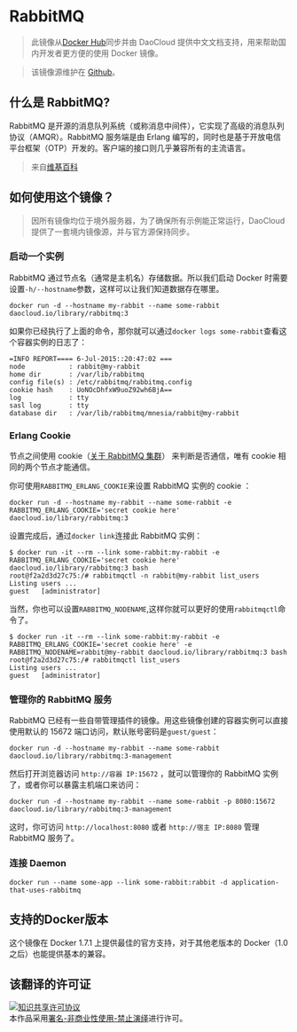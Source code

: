 # RabbitMQ
> 此镜像从[Docker Hub](https://registry.hub.docker.com/_/rabbitmq/)同步并由 DaoCloud 提供中文文档支持，用来帮助国内开发者更方便的使用 Docker 镜像。

> 该镜像源维护在 [Github](https://github.com/docker-library/official-images/blob/master/library/rabbitmq)。

## 什么是 RabbitMQ?

RabbitMQ 是开源的消息队列系统（或称消息中间件），它实现了高级的消息队列协议（AMQR）。RabbitMQ 服务端是由 Erlang 编写的，同时也是基于开放电信平台框架（OTP）开发的。客户端的接口则几乎兼容所有的主流语言。

> 来自[维基百科](https://en.wikipedia.org/wiki/RabbitMQ)

## 如何使用这个镜像？

> 因所有镜像均位于境外服务器，为了确保所有示例能正常运行，DaoCloud 提供了一套境内镜像源，并与官方源保持同步。

### 启动一个实例

RabbitMQ 通过节点名（通常是主机名）存储数据。所以我们启动 Docker 时需要设置`-h/--hostname`参数，这样可以让我们知道数据存在哪里。

```
docker run -d --hostname my-rabbit --name some-rabbit daocloud.io/library/rabbitmq:3
```

如果你已经执行了上面的命令，那你就可以通过`docker logs some-rabbit`查看这个容器实例的日志了：

```
=INFO REPORT==== 6-Jul-2015::20:47:02 ===
node           : rabbit@my-rabbit
home dir       : /var/lib/rabbitmq
config file(s) : /etc/rabbitmq/rabbitmq.config
cookie hash    : UoNOcDhfxW9uoZ92wh6BjA==
log            : tty
sasl log       : tty
database dir   : /var/lib/rabbitmq/mnesia/rabbit@my-rabbit
```

### Erlang Cookie

节点之间使用 cookie（[关于 RabbitMQ 集群](https://www.rabbitmq.com/clustering.html#erlang-cookie)） 来判断是否通信，唯有 cookie 相同的两个节点才能通信。

你可使用`RABBITMQ_ERLANG_COOKIE`来设置 RabbitMQ 实例的 cookie ：

```
docker run -d --hostname my-rabbit --name some-rabbit -e RABBITMQ_ERLANG_COOKIE='secret cookie here' daocloud.io/library/rabbitmq:3
```

设置完成后，通过`docker link`连接此 RabbitMQ 实例：


```
$ docker run -it --rm --link some-rabbit:my-rabbit -e RABBITMQ_ERLANG_COOKIE='secret cookie here' daocloud.io/library/rabbitmq:3 bash
root@f2a2d3d27c75:/# rabbitmqctl -n rabbit@my-rabbit list_users
Listing users ...
guest   [administrator]
```

当然，你也可以设置`RABBITMQ_NODENAME`,这样你就可以更好的使用`rabbitmqctl`命令了。

```
$ docker run -it --rm --link some-rabbit:my-rabbit -e RABBITMQ_ERLANG_COOKIE='secret cookie here' -e RABBITMQ_NODENAME=rabbit@my-rabbit daocloud.io/library/rabbitmq:3 bash
root@f2a2d3d27c75:/# rabbitmqctl list_users
Listing users ...
guest   [administrator]
```

### 管理你的 RabbitMQ 服务

RabbitMQ 已经有一些自带管理插件的镜像。用这些镜像创建的容器实例可以直接使用默认的 15672 端口访问，默认账号密码是`guest/guest`：

```
docker run -d --hostname my-rabbit --name some-rabbit daocloud.io/library/rabbitmq:3-management
```

然后打开浏览器访问 `http://容器 IP:15672` ，就可以管理你的 RabbitMQ 实例了，或者你可以暴露主机端口来访问：

```
docker run -d --hostname my-rabbit --name some-rabbit -p 8080:15672 daocloud.io/library/rabbitmq:3-management
``` 
这时，你可访问 `http://localhost:8080` 或者 `http://宿主 IP:8080` 管理 RabbitMQ 服务了。


### 连接 Daemon

```
docker run --name some-app --link some-rabbit:rabbit -d application-that-uses-rabbitmq
```

## 支持的Docker版本

这个镜像在 Docker 1.7.1 上提供最佳的官方支持，对于其他老版本的 Docker（1.0 之后）也能提供基本的兼容。

## 该翻译的许可证

<a rel="license" href="http://creativecommons.org/licenses/by-nc-nd/4.0/"><img alt="知识共享许可协议" style="border-width:0" src="https://i.creativecommons.org/l/by-nc-nd/4.0/80x15.png" /></a><br />本作品采用<a rel="license" href="http://creativecommons.org/licenses/by-nc-nd/4.0/">署名-非商业性使用-禁止演绎</a>进行许可。
